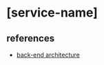 # [service-name]

## references

- [back-end architecture](https://miro.com/app/board/o9J_laTyd80=/)
